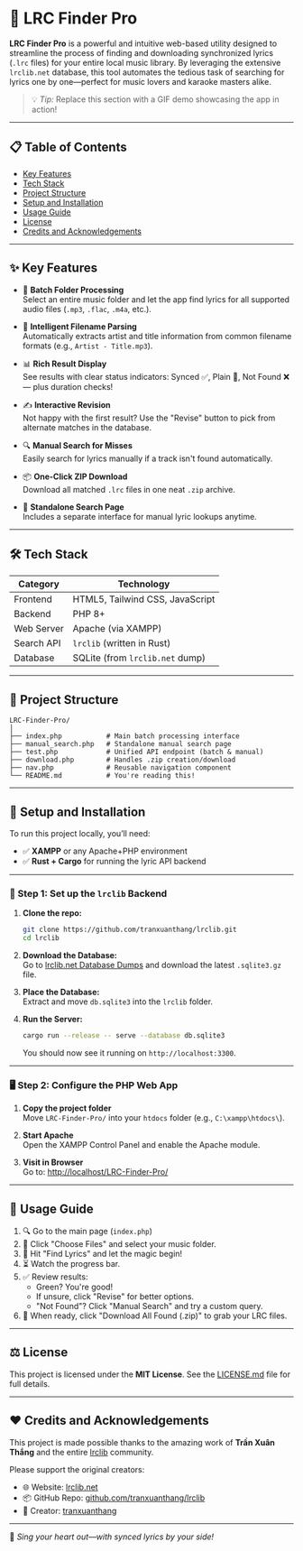 
# 🎵 LRC Finder Pro

**LRC Finder Pro** is a powerful and intuitive web-based utility designed to streamline the process of finding and downloading synchronized lyrics (`.lrc` files) for your entire local music library. By leveraging the extensive `lrclib.net` database, this tool automates the tedious task of searching for lyrics one by one—perfect for music lovers and karaoke masters alike.

> 💡 *Tip:* Replace this section with a GIF demo showcasing the app in action!

---

## 📋 Table of Contents

- [Key Features](#-key-features)  
- [Tech Stack](#-tech-stack)  
- [Project Structure](#-project-structure)  
- [Setup and Installation](#-setup-and-installation)  
- [Usage Guide](#-usage-guide)  
- [License](#-license)  
- [Credits and Acknowledgements](#️-credits-and-acknowledgements)

---

## ✨ Key Features

- 📂 **Batch Folder Processing**  
  Select an entire music folder and let the app find lyrics for all supported audio files (`.mp3`, `.flac`, `.m4a`, etc.).

- 🧠 **Intelligent Filename Parsing**  
  Automatically extracts artist and title information from common filename formats (e.g., `Artist - Title.mp3`).

- 📊 **Rich Result Display**  
  See results with clear status indicators: Synced ✅, Plain 📝, Not Found ❌ — plus duration checks!

- ✍️ **Interactive Revision**  
  Not happy with the first result? Use the "Revise" button to pick from alternate matches in the database.

- 🔍 **Manual Search for Misses**  
  Easily search for lyrics manually if a track isn't found automatically.

- 📦 **One-Click ZIP Download**  
  Download all matched `.lrc` files in one neat `.zip` archive.

- 📄 **Standalone Search Page**  
  Includes a separate interface for manual lyric lookups anytime.

---

## 🛠️ Tech Stack

| Category    | Technology                         |
|-------------|-------------------------------------|
| Frontend    | HTML5, Tailwind CSS, JavaScript     |
| Backend     | PHP 8+                              |
| Web Server  | Apache (via XAMPP)                 |
| Search API  | `lrclib` (written in Rust)         |
| Database    | SQLite (from `lrclib.net` dump)    |

---

## 📁 Project Structure

```
LRC-Finder-Pro/
│
├── index.php           # Main batch processing interface
├── manual_search.php   # Standalone manual search page
├── test.php            # Unified API endpoint (batch & manual)
├── download.php        # Handles .zip creation/download
├── nav.php             # Reusable navigation component
└── README.md           # You're reading this!
```

---

## 🚀 Setup and Installation

To run this project locally, you’ll need:

- ✅ **XAMPP** or any Apache+PHP environment  
- ✅ **Rust + Cargo** for running the lyric API backend

---

### 🔧 Step 1: Set up the `lrclib` Backend

1. **Clone the repo:**

   ```bash
   git clone https://github.com/tranxuanthang/lrclib.git
   cd lrclib
   ```

2. **Download the Database:**  
   Go to [lrclib.net Database Dumps](https://lrclib.net/) and download the latest `.sqlite3.gz` file.

3. **Place the Database:**  
   Extract and move `db.sqlite3` into the `lrclib` folder.

4. **Run the Server:**

   ```bash
   cargo run --release -- serve --database db.sqlite3
   ```

   You should now see it running on `http://localhost:3300`.

---

### 🖥️ Step 2: Configure the PHP Web App

1. **Copy the project folder**  
   Move `LRC-Finder-Pro/` into your `htdocs` folder (e.g., `C:\xampp\htdocs\`).

2. **Start Apache**  
   Open the XAMPP Control Panel and enable the Apache module.

3. **Visit in Browser**  
   Go to: [http://localhost/LRC-Finder-Pro/](http://localhost/LRC-Finder-Pro/)

---

## 📖 Usage Guide

1. 🔍 Go to the main page (`index.php`)
2. 📁 Click "Choose Files" and select your music folder.
3. 🚀 Hit "Find Lyrics" and let the magic begin!
4. ⏳ Watch the progress bar.
5. ✅ Review results:
    - Green? You're good!
    - If unsure, click "Revise" for better options.
    - "Not Found"? Click "Manual Search" and try a custom query.
6. 💾 When ready, click "Download All Found (.zip)" to grab your LRC files.

---

## ⚖️ License

This project is licensed under the **MIT License**. See the [LICENSE.md](LICENSE.txt) file for full details.

---

## ❤️ Credits and Acknowledgements

This project is made possible thanks to the amazing work of **Trần Xuân Thắng** and the entire [lrclib](https://github.com/tranxuanthang/lrclib) community.

Please support the original creators:

- 🌐 Website: [lrclib.net](https://lrclib.net/)  
- 📦 GitHub Repo: [github.com/tranxuanthang/lrclib](https://github.com/tranxuanthang/lrclib)  
- 👤 Creator: [tranxuanthang](https://github.com/tranxuanthang)

---

🎤 *Sing your heart out—with synced lyrics by your side!*
